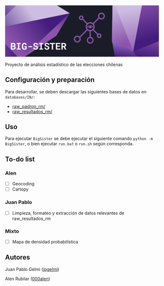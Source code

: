 <p align="center">
    <img width="1000" src="https://github.com/000alen/Big-Sister/blob/main/assets/banner.png" alt="CoronaApp banner">
</p>

Proyecto de análisis estadístico de las elecciones chilenas

## Configuración y preparación
Para desarrollar, se deben descargar las siguientes bases de datos en `databases/IN/`:
- [raw_padron_rm/](https://drive.google.com/drive/folders/1Xm0ZDjFSqIOI98CFnCOqA5fOttcvZqf0?usp=sharing)
- [raw_resultados_rm/](https://drive.google.com/drive/folders/1neTYxtrzMGfdBsvfTE4_Y8gezdAE4F5-?usp=sharing)

## Uso
Para ejecutar `BigSister` se debe ejecutar el siguiente comando `python -m BigSister`, o bien ejecutar `run.bat` o `run.sh` según corresponda.

## To-do list
### Alen
- [ ] Geocoding
- [ ] Cartopy

### Juan Pablo
- [ ] Limpieza, formateo y extracción de datos relevantes de raw_resultados_rm

### Mixto
- [ ] Mapa de densidad probabilística

## Autores
Juan Pablo Gelmi ([jpgelmi](https://github.com/jpgelmi))

Alen Rubilar ([000alen](https://github.com/000alen))
